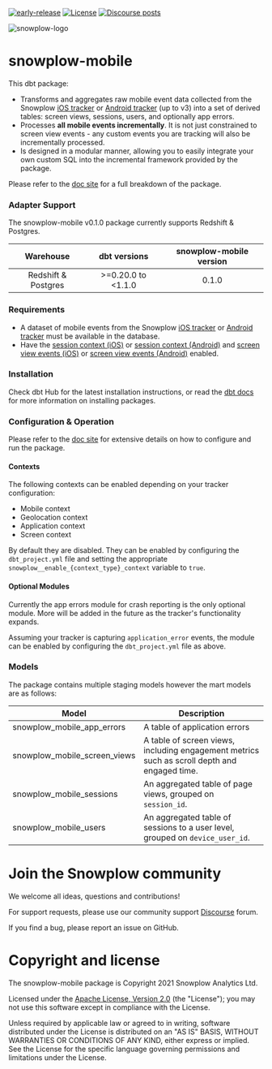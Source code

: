 [![early-release]][tracker-classificiation] [![License][license-image]][license] [![Discourse posts][discourse-image]][discourse]

![snowplow-logo](https://raw.githubusercontent.com/snowplow/dbt-snowplow-utils/main/assets/snowplow_logo.png)

# snowplow-mobile

This dbt package:

- Transforms and aggregates raw mobile event data collected from the Snowplow [iOS tracker][ios-tracker] or [Android tracker][android-tracker] (up to v3) into a set of derived tables: screen views, sessions, users, and optionally app errors.
- Processes **all mobile events incrementally**. It is not just constrained to screen view events - any custom events you are tracking will also be incrementally processed.
- Is designed in a modular manner, allowing you to easily integrate your own custom SQL into the incremental framework provided by the package.

Please refer to the [doc site][snowplow-mobile-docs] for a full breakdown of the package.

### Adapter Support

The snowplow-mobile v0.1.0 package currently supports Redshift & Postgres.

|                 Warehouse                |     dbt versions    | snowplow-mobile version |
|:----------------------------------------:|:-------------------:|:--------------------:|
| Redshift & Postgres | >=0.20.0 to <1.1.0  |         0.1.0        |

### Requirements

- A dataset of mobile events from the Snowplow [iOS tracker][ios-tracker] or [Android tracker][android-tracker] must be available in the database.
- Have the [session context (iOS)][ios-session-context] or [session context (Android)][android-session-context] and [screen view events (iOS)][ios-screen-views] or [screen view events (Android)][android-screen-views] enabled.

### Installation

Check dbt Hub for the latest installation instructions, or read the [dbt docs][dbt-package-docs] for more information on installing packages.

### Configuration & Operation

Please refer to the [doc site][snowplow-mobile-docs] for extensive details on how to configure and run the package.

#### Contexts

The following contexts can be enabled depending on your tracker configuration:

- Mobile context
- Geolocation context
- Application context
- Screen context

By default they are disabled. They can be enabled by configuring the `dbt_project.yml` file and setting the appropriate `snowplow__enable_{context_type}_context` variable to `true`.

#### Optional Modules

Currently the app errors module for crash reporting is the only optional module. More will be added in the future as the tracker's functionality expands.

Assuming your tracker is capturing `application_error` events, the module can be enabled by configuring the `dbt_project.yml` file as above.

### Models

The package contains multiple staging models however the mart models are as follows:

| Model                             | Description                                                                                |
|-----------------------------------|--------------------------------------------------------------------------------------------|
| snowplow_mobile_app_errors           | A table of application errors |
| snowplow_mobile_screen_views         | A table of screen views, including engagement metrics such as scroll depth and engaged time. |
| snowplow_mobile_sessions             | An aggregated table of page views, grouped on `session_id`.                          |
| snowplow_mobile_users                | An aggregated table of sessions to a user level, grouped on `device_user_id`.               |

# Join the Snowplow community

We welcome all ideas, questions and contributions!

For support requests, please use our community support [Discourse][discourse] forum.

If you find a bug, please report an issue on GitHub.

# Copyright and license

The snowplow-mobile package is Copyright 2021 Snowplow Analytics Ltd.

Licensed under the [Apache License, Version 2.0][license] (the "License");
you may not use this software except in compliance with the License.

Unless required by applicable law or agreed to in writing, software
distributed under the License is distributed on an "AS IS" BASIS,
WITHOUT WARRANTIES OR CONDITIONS OF ANY KIND, either express or implied.
See the License for the specific language governing permissions and
limitations under the License.

[license]: http://www.apache.org/licenses/LICENSE-2.0
[license-image]: http://img.shields.io/badge/license-Apache--2-blue.svg?style=flat
[tracker-classificiation]: https://docs.snowplowanalytics.com/docs/collecting-data/collecting-from-own-applications/tracker-maintenance-classification/
[early-release]: https://img.shields.io/static/v1?style=flat&label=Snowplow&message=Early%20Release&color=014477&labelColor=9ba0aa&logo=data:image/png;base64,iVBORw0KGgoAAAANSUhEUgAAABAAAAAQCAMAAAAoLQ9TAAAAeFBMVEVMaXGXANeYANeXANZbAJmXANeUANSQAM+XANeMAMpaAJhZAJeZANiXANaXANaOAM2WANVnAKWXANZ9ALtmAKVaAJmXANZaAJlXAJZdAJxaAJlZAJdbAJlbAJmQAM+UANKZANhhAJ+EAL+BAL9oAKZnAKVjAKF1ALNBd8J1AAAAKHRSTlMAa1hWXyteBTQJIEwRgUh2JjJon21wcBgNfmc+JlOBQjwezWF2l5dXzkW3/wAAAHpJREFUeNokhQOCA1EAxTL85hi7dXv/E5YPCYBq5DeN4pcqV1XbtW/xTVMIMAZE0cBHEaZhBmIQwCFofeprPUHqjmD/+7peztd62dWQRkvrQayXkn01f/gWp2CrxfjY7rcZ5V7DEMDQgmEozFpZqLUYDsNwOqbnMLwPAJEwCopZxKttAAAAAElFTkSuQmCC

[ios-tracker]: https://docs.snowplowanalytics.com/docs/collecting-data/collecting-from-own-applications/objective-c-tracker/
[android-tracker]: https://docs.snowplowanalytics.com/docs/collecting-data/collecting-from-own-applications/android-tracker/
[tracker-docs]: https://docs.snowplowanalytics.com/docs/collecting-data/collecting-from-own-applications/

[ios-session-context]: https://docs.snowplowanalytics.com/docs/collecting-data/collecting-from-own-applications/mobile-trackers/previous-versions/objective-c-tracker/ios-tracker-1-7-0/#Standard_contexts
[ios-screen-views]: https://docs.snowplowanalytics.com/docs/collecting-data/collecting-from-own-applications/mobile-trackers/previous-versions/objective-c-tracker/ios-tracker-1-7-0/#tracking-features
[android-session-context]: https://docs.snowplowanalytics.com/docs/collecting-data/collecting-from-own-applications/mobile-trackers/previous-versions/android-tracker/android-1-7-0/#Standard_contexts
[android-screen-views]: https://docs.snowplowanalytics.com/docs/collecting-data/collecting-from-own-applications/mobile-trackers/previous-versions/android-tracker/android-1-7-0/#tracking-features


[dbt-package-docs]: https://docs.getdbt.com/docs/building-a-dbt-project/package-management

[discourse-image]: https://img.shields.io/discourse/posts?server=https%3A%2F%2Fdiscourse.snowplowanalytics.com%2F
[discourse]: http://discourse.snowplowanalytics.com/

[snowplow-mobile-docs]: https://snowplow.github.io/dbt-snowplow-mobile/#!/overview/snowplow_mobile
